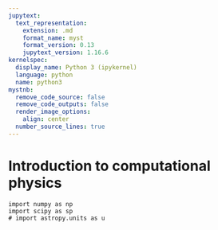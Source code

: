 ```yaml
---
jupytext:
  text_representation:
    extension: .md
    format_name: myst
    format_version: 0.13
    jupytext_version: 1.16.6
kernelspec:
  display_name: Python 3 (ipykernel)
  language: python
  name: python3
mystnb:
  remove_code_source: false
  remove_code_outputs: false
  render_image_options:
    align: center
  number_source_lines: true
---
```


# Introduction to computational physics

```{code-cell} ipython3
import numpy as np
import scipy as sp
# import astropy.units as u
```